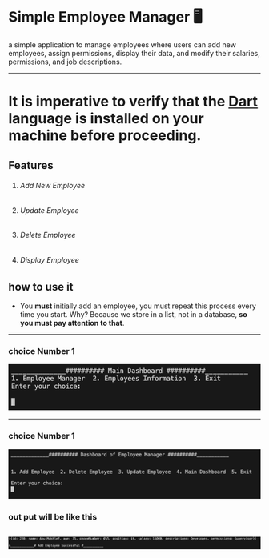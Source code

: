 # Simple Employee Manager :desktop_computer:
a simple application to manage employees where users can add new employees, assign permissions, display their data, and modify their salaries, permissions, and job descriptions.

---

# It is imperative to verify that the <!--Links-->[Dart](https://dart.dev/)<!--Links--> language is installed on your machine before proceeding.

## Features
1. ###### Add New Employee
2.  ###### Update Employee
3. ###### Delete Employee
4. ###### Display Employee

## how to use it
* You **must** initially add an employee, you must repeat this process every time you start. Why? Because we store in a list, not in a database, **so you must pay attention to that**.
___

### choice Number 1

![Image](1.png)

---
### choice Number 1
![Image](2.png)
### out put will be like this
![Image](3.png)
---